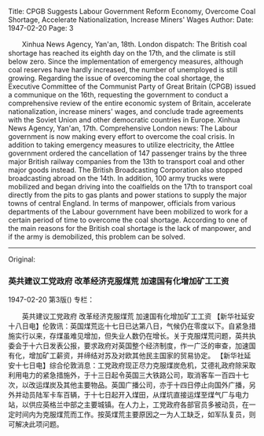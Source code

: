 Title: CPGB Suggests Labour Government Reform Economy, Overcome Coal Shortage, Accelerate Nationalization, Increase Miners' Wages
Author:
Date: 1947-02-20
Page: 3

　　Xinhua News Agency, Yan'an, 18th. London dispatch: The British coal shortage has reached its eighth day on the 17th, and the climate is still below zero. Since the implementation of emergency measures, although coal reserves have hardly increased, the number of unemployed is still growing. Regarding the issue of overcoming the coal shortage, the Executive Committee of the Communist Party of Great Britain (CPGB) issued a communique on the 16th, requesting the government to conduct a comprehensive review of the entire economic system of Britain, accelerate nationalization, increase miners' wages, and conclude trade agreements with the Soviet Union and other democratic countries in Europe.
    Xinhua News Agency, Yan'an, 17th. Comprehensive London news: The Labour government is now making every effort to overcome the coal crisis. In addition to taking emergency measures to utilize electricity, the Attlee government ordered the cancellation of 147 passenger trains by the three major British railway companies from the 13th to transport coal and other major goods instead. The British Broadcasting Corporation also stopped broadcasting abroad on the 14th. In addition, 100 army trucks were mobilized and began driving into the coalfields on the 17th to transport coal directly from the pits to gas plants and power stations to supply the major towns of central England. In terms of manpower, officials from various departments of the Labour government have been mobilized to work for a certain period of time to overcome the coal shortage. According to one of the main reasons for the British coal shortage is the lack of manpower, and if the army is demobilized, this problem can be solved.



<hr /> 

Original: 


### 英共建议工党政府  改革经济克服煤荒  加速国有化增加矿工工资

1947-02-20
第3版()
专栏：

　　英共建议工党政府
    改革经济克服煤荒
    加速国有化增加矿工工资
    【新华社延安十八日电】伦敦讯：英国煤荒迄十七日已达第八日，气候仍在零度以下。自紧急措施实行以来，存煤虽难见增加，但失业人数仍在增长。关于克服煤荒问题，英共执委会于十六日发表公报，要求政府对英国整个经济制度，作一广泛的审查，加速国有化，增加矿工薪资，并缔结对苏及对欧其他民主国家的贸易协定。
    【新华社延安十七日电】综合伦敦消息：工党政府现正尽力克服煤炭危机，艾德礼政府除采取利用电力的紧急措施外，于十三日起令英国三大铁路公司，取消客车一百四十七次，以改运煤炭及其他主要物品。英国广播公司，亦于十四日停止向国外广播，另外并动员陆军卡车百辆，于十七日起开入煤田，从煤坑直接运煤至煤气厂与电力站，以供应英格兰中部之主要城镇。在人力上，工党政府各部官员多被动员，在一定时间内为克服煤荒而工作。按英煤荒主要原因之一为人工缺乏，如军队复员，则可解决此项问题。
